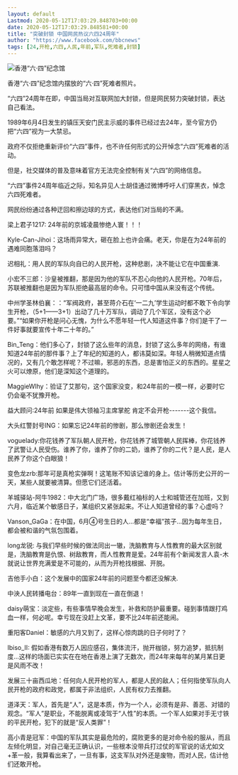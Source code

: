 ```yaml
---
layout: default
Lastmod: 2020-05-12T17:03:29.848703+00:00
date: 2020-05-12T17:03:29.848581+00:00
title: "突破封锁 中国网民热议六四24周年"
author: "https://www.facebook.com/bbcnews"
tags: [24,开枪,六四,人民,年前,军队,死难者,封锁]
---
```


 ![香港“六·四”纪念馆](https://images.weserv.nl/?url=https%3A//ichef.bbci.co.uk/news/ws/320/amz/worldservice/live/assets/images/2013/06/03/130603111958_64_304x304_ap.jpg) 

香港“六·四”纪念馆内摆放的“六·四”死难者照片。

“六四”24周年在即，中国当局对互联网加大封锁，但是网民努力突破封锁，表达自己看法。

1989年6月4日发生的镇压天安门民主示威的事件已经过去24年，至今官方仍把“六四”视为一大禁忌。

政府不仅拒绝重新评价“六四”事件，也不许任何形式的公开悼念“六四”死难者的活动。

但是，社交媒体的普及意味着官方无法完全控制有关“六四”的网络信息。

“六四”事件24周年临近之际，知名异见人士胡佳通过微博呼吁人们穿黑衣，悼念六四死难者。

网民纷纷通过各种迂回和擦边球的方式，表达他们对当局的不满。

梁上君子1217: 24年前的京城凌晨惨绝人寰！！！

Kyle-Can-Jihoi：这场雨异常大，砸在脸上也许会痛。老天，你是在为24年前的遇难同胞落泪吗？

迟相礼：用人民的军队向自已的人民开枪，这种悲剧，决不能让它在中国重演.

小宏不三郎：沙皇被推翻，那是因为他的军队不忍心向他的人民开枪。70年后，苏联被推翻也是因为军队拒绝最高层的命令。只可惜中国从来没有这个传统。

中州学圣林伯襄：：“军阀政府，甚至蒋介石在‘一二九’学生运动时都不敢下令向学生开枪，（5+1——3+1）出动了几十万军队，调动了几个军区，没有这个必要。”“如果你开枪是问心无愧，为什么不愿年轻一代人知道这件事？你们是干了一件好事就要宣传十年二十年的。”

Bin\_Teng：他们多心了，封锁了这么些年的消息，封锁了这么多年的网络，有谁知道24年前的那件事？上了年纪的知道的人，都讳莫如深。年轻人稍微知道点情况的，又有几个敢怎样呢？不过嘛，邪恶的东西，总是害怕正义的东西的。星星之火可以燎原，他们是深知这个道理的。

MaggieWlhy：验证了艾那句，这个国家没变，和24年前的一模一样，必要时它仍会毫不犹豫开枪。

益大顾问:24年前 如果是伟大领袖习主席掌舵 肯定不会开枪-------这个我信。

大头红警封号ING：如果忘记24年前的惨剧，那么惨剧还会发生！

voguelady:你花钱养了军队朝人民开枪，你花钱养了城管朝人民挥棒，你花钱养了武警让人民受伤。谁养了你，谁养了你的二奶，谁养了你的二代？是人民，是人民养了你这个白眼狼！

变色龙zrb:那年可是真枪实弹啊！这笔账不知该记谁的身上。估计等历史公开的一天，某些人就要被清算。但愿它们还活着。

羊城驿站-阿牛1982：中大北门广场，很多戴红袖标的人士和城管还在加班，又到六月，临近某个敏感日子，某组织又紧张起来。不让人知道曾经的事？心虚吗？

Vanson\_GaGa：在中国，6月④号生日的人…都是“幸福”孩子…因为每年生日，都会被和谐的气氛包围着。

long龙锐: 与我们早些时候的做法同出一辙，洗脑教育与人性教育的最大区别就是，洗脑教育是仇恨、树敌教育，而人性教育是爱。24年前有个新闻发言人袁-木就说让世界充满爱是不可能的，从而为开枪找根据、开脱。

吉他手小白：这个发展中的国家24年前的问题至今都还没解决.

中泱人民转播电台：89年一直到现在一直在倒退！

daisy萌宝：淡定些，有些事情早晚会发生，补救和防护最重要。碰到事情跟打鸡血一样，何必呢。幸亏现在没赶上文革，要不比24年前还能闹。

重阳客Daniel：敏感的六月又到了，这样心惊肉跳的日子何时了？

Ibiso\_II: 假如香港有数万人因应感召，集体流汗，抛开枷锁，努力追梦，抵抗制度...这样的场面已实实在在地在香港上演了无数次，而24年来每年的某月某日更是风雨不改！

发展三十亩西瓜地：任何向人民开枪的军人，都是人民的敌人；任何指使军队向人民开枪的政府和政党，都属于非法组织，人民有权力去推翻。

道泽天：军人，首先是“人”，这是本质，作为一个人，必须有是非、善恶、对错的观念。“军人”是职业，不能脱离或凌驾于“人性”的本质。一个军人如果对手无寸铁的平民开枪，犯下的就是“反人类罪”！

高小青是冠军：中国的军队其实是最危险的，腐败更多的是对命令般的服从，而且左倾化明显，对自己毫无正确认识，一些根本没带兵打过仗的军官说的话尤如文+革一般，我算看出来了，一旦有事，这支军队对外还是废物，而对人民，估计他们还敢开枪。

